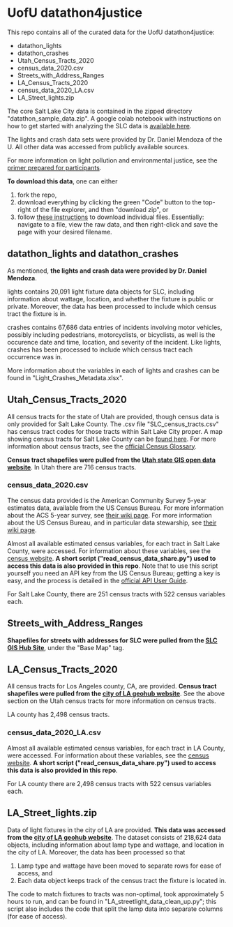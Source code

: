 # UofU datathon4justice

This repo contains all of the curated data for the UofU datathon4justice:
- datathon_lights
- datathon_crashes
- Utah_Census_Tracts_2020
- census_data_2020.csv
- Streets_with_Address_Ranges
- LA_Census_Tracts_2020
- census_data_2020_LA.csv
- LA_Street_lights.zip

The core Salt Lake City data is contained in the zipped directory "datathon_sample_data.zip". A google colab notebook with instructions on how to get started with analyzing the SLC data is [available here](https://colab.research.google.com/drive/1wFibIh6pVIZf6V9_GnBkarmLEQE_z9OX?usp=sharing).

The lights and crash data sets were provided by Dr. Daniel Mendoza of the U. All other data was accessed from publicly available sources.

For more information on light pollution and environmental justice, see the [primer prepared for participants](https://docs.google.com/document/d/1DLcSbR4It1JvCrbmp8cm4UPjToZVGou2HbNDtOtDAzs/edit?usp=sharing).

**To download this data**, one can either
1. fork the repo,
2. download everything by clicking the green "Code" button to the top-right of the file explorer, and then "download zip", or
3. follow [these instructions](https://www.wikihow.com/Download-a-File-from-GitHub) to download individual files. Essentially: navigate to a file, view the raw data, and then right-click and save the page with your desired filename.

## datathon_lights and datathon_crashes

As mentioned, **the lights and crash data were provided by Dr. Daniel Mendoza**.

lights contains 20,091 light fixture data objects for SLC, including information about wattage, location, and whether the fixture is public or private. Moreover, the data has been processed to include which census tract the fixture is in.

crashes contains 67,686 data entries of incidents involving motor vehicles, possibly including pedestrians, motorcyclists, or bicyclists, as well is the occurence date and time, location, and severity of the incident. Like lights, crashes has been processed to include which census tract each occurrence was in.

More information about the variables in each of lights and crashes can be found in "Light_Crashes_Metadata.xlsx".

## Utah_Census_Tracts_2020

All census tracts for the state of Utah are provided, though census data is only provided for Salt Lake County. The .csv file "SLC_census_tracts.csv" has census tract codes for those tracts within Salt Lake City proper. A map showing census tracts for Salt Lake County can be [found here](https://www2.census.gov/geo/maps/DC2020/PL20/st49_ut/censustract_maps/c49035_salt_lake/DC20CT_C49035.pdf). For more information about census tracts, see the [official Census Glossary](https://www.census.gov/programs-surveys/geography/about/glossary.html#par_textimage_13).

**Census tract shapefiles were pulled from the [Utah state GIS open data website](https://opendata.gis.utah.gov/datasets/utah-census-tracts-2020/explore)**. In Utah there are 716 census tracts.

### census_data_2020.csv

The census data provided is the American Community Survey 5-year estimates data, available from the US Census Bureau. For more information about the ACS 5-year survey, see [their wiki page](https://en.wikipedia.org/wiki/American_Community_Survey). For more information about the US Census Bureau, and in particular data stewarship, see [their wiki page](https://en.wikipedia.org/wiki/American_Community_Survey).

Almost all available estimated census variables, for each tract in Salt Lake County, were accessed. For information about these variables, see the [census website](https://api.census.gov/data/2020/acs/acs5/profile/variables.html). **A short script ("read_census_data_share.py") used to access this data is also provided in this repo**. Note that to use this script yourself you need an API key from the US Census Bureau; getting a key is easy, and the process is detailed in the [official API User Guide](https://www.census.gov/data/developers/guidance/api-user-guide.html).

For Salt Lake County, there are 251 census tracts with 522 census variables each.

## Streets_with_Address_Ranges

**Shapefiles for streets with addresses for SLC were pulled from the [SLC GIS Hub Site](https://gis-slcgov.opendata.arcgis.com)**, under the "Base Map" tag.

## LA_Census_Tracts_2020

All census tracts for Los Angeles county, CA, are provided. **Census tract shapefiles were pulled from the [city of LA geohub website](https://geohub.lacity.org/datasets/lacounty::census-tracts-2020/about)**. See the above section on the Utah census tracts for more information on census tracts.

LA county has 2,498 census tracts.

### census_data_2020_LA.csv

Almost all available estimated census variables, for each tract in LA County, were accessed. For information about these variables, see the [census website](https://api.census.gov/data/2020/acs/acs5/profile/variables.html). **A short script ("read_census_data_share.py") used to access this data is also provided in this repo**.

For LA county there are 2,498 census tracts with 522 census variables each.

## LA_Street_lights.zip

Data of light fixtures in the city of LA are provided. **This data was accessed from the [city of LA geohub website](https://geohub.lacity.org/datasets/5e7c617cd8c141308c79024baa2ffcae)**. The dataset consists of 218,624 data objects, including information about lamp type and wattage, and location in the city of LA. Moreover, the data has been processed so that
1. Lamp type and wattage have been moved to separate rows for ease of access, and
2. Each data object keeps track of the census tract the fixture is located in.

The code to match fixtures to tracts was non-optimal, took approximately 5 hours to run, and can be found in "LA_streetlight_data_clean_up.py"; this script also includes the code that split the lamp data into separate columns (for ease of access).
